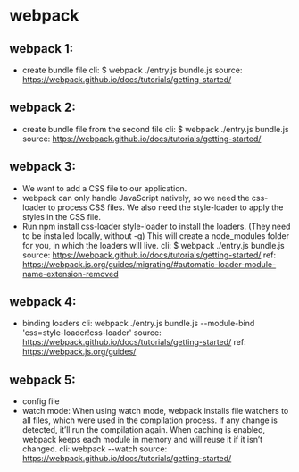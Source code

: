 # webpack

## webpack 1:
- create bundle file
cli: 
$ webpack ./entry.js bundle.js
source: https://webpack.github.io/docs/tutorials/getting-started/

## webpack 2:
- create bundle file from the second file
cli: 
$ webpack ./entry.js bundle.js
source: https://webpack.github.io/docs/tutorials/getting-started/

## webpack 3:
- We want to add a CSS file to our application.
- webpack can only handle JavaScript natively, so we need the css-loader to process CSS files. We also need the style-loader to apply the styles in the CSS file.
- Run npm install css-loader style-loader to install the loaders. (They need to be installed locally, without -g) This will create a node_modules folder for you, in which the loaders will live.
cli: 
$ webpack ./entry.js bundle.js
source: https://webpack.github.io/docs/tutorials/getting-started/
ref: https://webpack.js.org/guides/migrating/#automatic-loader-module-name-extension-removed

## webpack 4:
- binding loaders
cli:
webpack ./entry.js bundle.js --module-bind 'css=style-loader!css-loader'
source: https://webpack.github.io/docs/tutorials/getting-started/
ref: https://webpack.js.org/guides/

## webpack 5:
- config file
- watch mode: When using watch mode, webpack installs file watchers to all files, which were used in the compilation process. If any change is detected, it’ll run the compilation again. When caching is enabled, webpack keeps each module in memory and will reuse it if it isn’t changed.
cli:
webpack --watch
source: https://webpack.github.io/docs/tutorials/getting-started/
